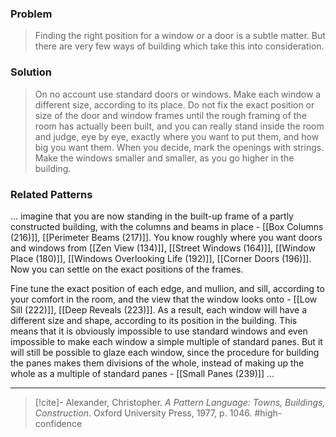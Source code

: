 ### Problem
>Finding the right position for a window or a door is a subtle matter. But there are very few ways of building which take this into consideration.

### Solution
>On no account use standard doors or windows. Make each window a different size, according to its place.
>Do not fix the exact position or size of the door and window frames until the rough framing of the room has actually been built, and you can really stand inside the room and judge, eye by eye, exactly where you want to put them, and how big you want them. When you decide, mark the openings with strings.
>Make the windows smaller and smaller, as you go higher in the building.

### Related Patterns
... imagine that you are now standing in the built-up frame of a partly constructed building, with the columns and beams in place - [[Box Columns (216)]], [[Perimeter Beams (217)]]. You know roughly where you want doors and windows from [[Zen View (134)]], [[Street Windows (164)]], [[Window Place (180)]], [[Windows Overlooking Life (192)]], [[Corner Doors (196)]]. Now you can settle on the exact positions of the frames.

Fine tune the exact position of each edge, and mullion, and sill, according to your comfort in the room, and the view that the window looks onto - [[Low Sill (222)]], [[Deep Reveals (223)]]. As a result, each window will have a different size and shape, according to its position in the building. This means that it is obviously impossible to use standard windows and even impossible to make each window a simple multiple of standard panes. But it will still be possible to glaze each window, since the procedure for building the panes makes them divisions of the whole, instead of making up the whole as a multiple of standard panes - [[Small Panes (239)]] ...

---

> [!cite]- Alexander, Christopher. _A Pattern Language: Towns, Buildings, Construction_. Oxford University Press, 1977, p. 1046.
> #high-confidence 